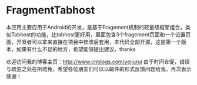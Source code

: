 FragmentTabhost
===============

本应用主要应用于Android的开发，是基于Fragement机制的轻量级框架组合，类似Tabhost的功能，比tabhost更好用，里面包含3个fragement页面和一个设置页面，开发者可以拿来直接在项目中修改后套用，本代码全部开源，这是第一个版本，如果有什么不足的地方，希望能够提出建议，thanks 

欢迎访问我的博客主页：http://www.cnblogs.com/yejiurui 由于时间仓促，错误与疏忽之处在所难免，希望各位朋友们可以以邮件的形式反馈问题给我，再次表示感谢！

